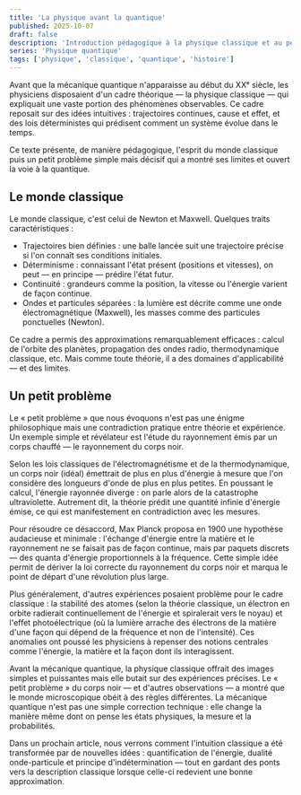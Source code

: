 ```yaml
---
title: 'La physique avant la quantique'
published: 2025-10-07
draft: false
description: 'Introduction pédagogique à la physique classique et au petit problème qui a motivé la naissance de la physique quantique.'
series: 'Physique quantique'
tags: ['physique', 'classique', 'quantique', 'histoire']
---
```


Avant que la mécanique quantique n'apparaisse au début du XXᵉ siècle, les physiciens disposaient d'un cadre théorique — la physique classique — qui expliquait une vaste portion des phénomènes observables. Ce cadre reposait sur des idées intuitives : trajectoires continues, cause et effet, et des lois déterministes qui prédisent comment un système évolue dans le temps.

Ce texte présente, de manière pédagogique, l'esprit du monde classique puis un petit problème simple mais décisif qui a montré ses limites et ouvert la voie à la quantique.

## Le monde classique

Le monde classique, c'est celui de Newton et Maxwell. Quelques traits caractéristiques :

- Trajectoires bien définies : une balle lancée suit une trajectoire précise si l'on connaît ses conditions initiales.
- Déterminisme : connaissant l'état présent (positions et vitesses), on peut — en principe — prédire l'état futur.
- Continuité : grandeurs comme la position, la vitesse ou l'énergie varient de façon continue.
- Ondes et particules séparées : la lumière est décrite comme une onde électromagnétique (Maxwell), les masses comme des particules ponctuelles (Newton).

Ce cadre a permis des approximations remarquablement efficaces : calcul de l'orbite des planètes, propagation des ondes radio, thermodynamique classique, etc. Mais comme toute théorie, il a des domaines d'applicabilité — et des limites.

## Un petit problème

Le « petit problème » que nous évoquons n'est pas une énigme philosophique mais une contradiction pratique entre théorie et expérience. Un exemple simple et révélateur est l'étude du rayonnement émis par un corps chauffé — le rayonnement du corps noir.

Selon les lois classiques de l'électromagnétisme et de la thermodynamique, un corps noir (idéal) émettrait de plus en plus d'énergie à mesure que l'on considère des longueurs d'onde de plus en plus petites. En poussant le calcul, l'énergie rayonnée diverge : on parle alors de la catastrophe ultraviolette. Autrement dit, la théorie prédit une quantité infinie d'énergie émise, ce qui est manifestement en contradiction avec les mesures.

Pour résoudre ce désaccord, Max Planck proposa en 1900 une hypothèse audacieuse et minimale : l'échange d'énergie entre la matière et le rayonnement ne se faisait pas de façon continue, mais par paquets discrets — des quanta d'énergie proportionnels à la fréquence. Cette simple idée permit de dériver la loi correcte du rayonnement du corps noir et marqua le point de départ d'une révolution plus large.

Plus généralement, d'autres expériences posaient problème pour le cadre classique : la stabilité des atomes (selon la théorie classique, un électron en orbite radierait continuellement de l'énergie et spiralerait vers le noyau) et l'effet photoélectrique (où la lumière arrache des électrons de la matière d'une façon qui dépend de la fréquence et non de l'intensité). Ces anomalies ont poussé les physiciens à repenser des notions centrales comme l'énergie, la matière et la façon dont ils interagissent.

Avant la mécanique quantique, la physique classique offrait des images simples et puissantes mais elle butait sur des expériences précises. Le « petit problème » du corps noir — et d'autres observations — a montré que le monde microscopique obéit à des règles différentes. La mécanique quantique n'est pas une simple correction technique : elle change la manière même dont on pense les états physiques, la mesure et la probabilités.

Dans un prochain article, nous verrons comment l'intuition classique a été transformée par de nouvelles idées : quantification de l'énergie, dualité onde-particule et principe d'indétermination — tout en gardant des ponts vers la description classique lorsque celle-ci redevient une bonne approximation.

